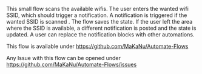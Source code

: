 This small flow scans the available wifis. The user enters the wanted wifi SSID, which should trigger a notification. A notification is triggered if the wanted  SSID is scanned . The flow saves the state. If the user left the area where the SSID is available, a different notification is posted and the state is updated. A user can replace the notification blocks with other automations.

This flow is available under https://github.com/MaKaNu/Automate-Flows

Any Issue with this flow can be opened under https://github.com/MaKaNu/Automate-Flows/issues
